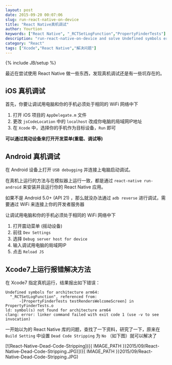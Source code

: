 ```yaml
---
layout: post
date: 2015-09-20 00:07:06
slug: run-react-native-on-device
title: "React Native真机调试"
author: Yourtion
keywords: ["React Native", "_RCTSetLogFunction","PropertyFinderTests"]
description: "run-react-native-on-device and solve Undefined symbols error"
category: "React"
tags: ["Xcode","React Native","解决问题"]
---
```

{% include JB/setup %}

最近在尝试使用 React Native 做一些东西，发现真机调试还是有一些坑存在的。

## iOS 真机调试

首先，你要让调试用电脑和你的手机必须处于相同的 WiFi 网络中下

1. 打开 iOS 项目的 `AppDelegate.m` 文件
2. 更改 `jsCodeLocation` 中的 `localhost` 改成你电脑的局域网IP地址
3. 在 `Xcode` 中，选择你的手机作为目标设备，`Run` 即可

**可以通过晃动设备来打开开发菜单(重载、调试等)**

## Android 真机调试

在 Android 设备上打开 `USB debugging` 并连接上电脑启动调试。

在真机上运行的方法与在模拟器上运行一致，都是通过 `react-native run-android` 来安装并且运行你的 React Native 应用。

如果不是 Android 5.0+ (API 21) ，那么就没办法通过 `adb reverse` 进行调试，需要通过 WiFi 来连接上你的开发者服务器

让调试用电脑和你的手机必须处于相同的 WiFi 网络中下

1. 打开震动菜单 (摇动设备)
2. 前往 `Dev Settings`
3. 选择 `Debug server host for device`
4. 输入调试用电脑的局域网IP
5. 点击 `Reload JS`

## Xcode7上运行报错解决方法

在 Xcode7 指定真机运行，结果报出如下错误：

```
Undefined symbols for architecture arm64:
  "_RCTSetLogFunction", referenced from:
      -[PropertyFinderTests testRendersWelcomeScreen] in PropertyFinderTests.o
ld: symbol(s) not found for architecture arm64
clang: error: linker command failed with exit code 1 (use -v to see invocation)
```

一开始以为的 React Native 库的问题，查找了一下资料，研究了一下，原来在 `Build Setting` 中设置 `Dead Code Stripping` 为 `No` （如下图）就可以解决了

[![React-Native-Dead-Code-Stripping]({{ IMAGE_PATH }}2015/09/React-Native-Dead-Code-Stripping.JPG)]({{ IMAGE_PATH }}2015/09/React-Native-Dead-Code-Stripping.JPG)


